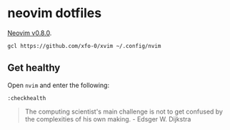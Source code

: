 # neovim dotfiles

[Neovim v0.8.0](https://github.com/neovim/neovim/releases).
```
gcl https://github.com/xfo-0/xvim ~/.config/nvim
```
## Get healthy
Open `nvim` and enter the following:
```
:checkhealth
```

> The computing scientist's main challenge is not to get confused by the complexities of his own making. 
\- Edsger W. Dijkstra

